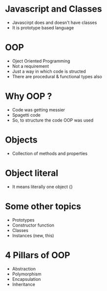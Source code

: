 # Javascript and Classes

- Javascirpt does and doesn't have classes
- It is prototype based language

# OOP 

- Oject Oriented Programming
- Not a requirement
- Just a way in which code is structed 
- There are procedural & functional types also

# Why OOP ? 

- Code was getting messier
- Spagetti code 
- So, to structure the code OOP was used

# Objects 

- Collection of methods and properties

# Object literal

- It means literally one object {}

# Some other topics 

- Prototypes
- Constructor function
- Classes
- Instances (new, this)

# 4 Pillars of OOP

- Abstraction
- Polymorphism
- Encapsulation
- Inheritance


